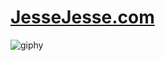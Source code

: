 # <a href="https://www.JesseJesse.com">JesseJesse.com</a>
![giphy](https://github.com/sudo-self/JesseJesse/assets/119916323/5b3686f1-a6f7-4c57-95aa-6862b10a0841)
